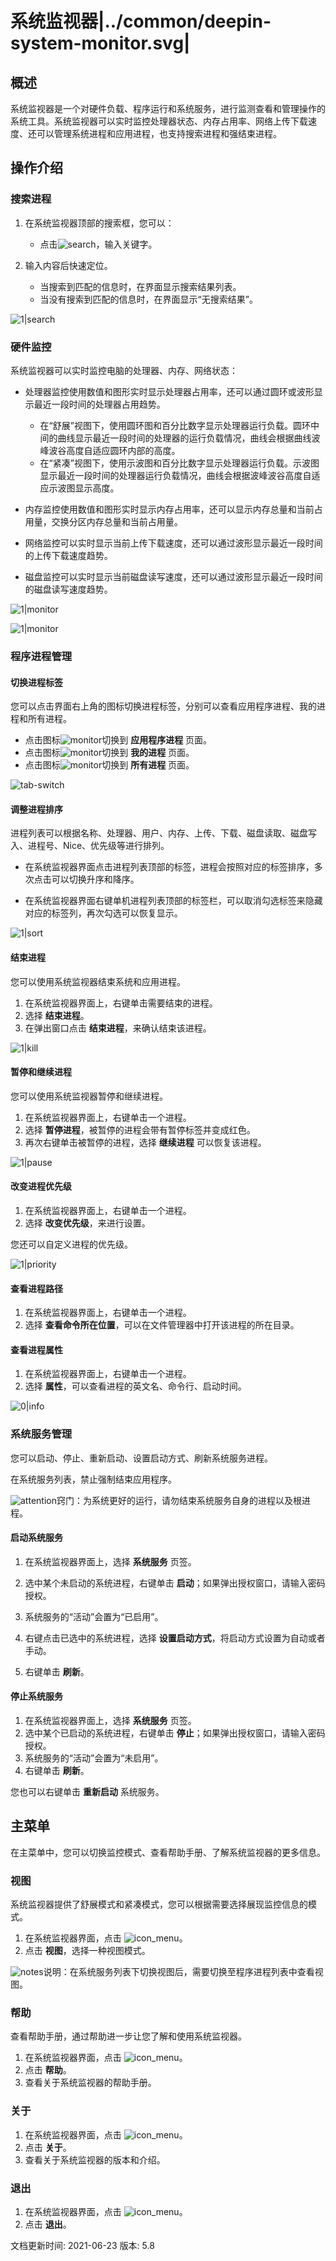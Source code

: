 # 系统监视器|../common/deepin-system-monitor.svg|

## 概述

系统监视器是一个对硬件负载、程序运行和系统服务，进行监测查看和管理操作的系统工具。系统监视器可以实时监控处理器状态、内存占用率、网络上传下载速度、还可以管理系统进程和应用进程，也支持搜索进程和强结束进程。


## 操作介绍

### 搜索进程

1. 在系统监视器顶部的搜索框，您可以：
   - 点击![search](icon/search.svg)，输入关键字。

2. 输入内容后快速定位。
   - 当搜索到匹配的信息时，在界面显示搜索结果列表。
   - 当没有搜索到匹配的信息时，在界面显示“无搜索结果”。


![1|search](jpg/search.png)



### 硬件监控

系统监视器可以实时监控电脑的处理器、内存、网络状态：

- 处理器监控使用数值和图形实时显示处理器占用率，还可以通过圆环或波形显示最近一段时间的处理器占用趋势。

   - 在“舒展”视图下，使用圆环图和百分比数字显示处理器运行负载。圆环中间的曲线显示最近一段时间的处理器的运行负载情况，曲线会根据曲线波峰波谷高度自适应圆环内部的高度。
   - 在“紧凑”视图下，使用示波图和百分比数字显示处理器运行负载。示波图显示最近一段时间的处理器运行负载情况，曲线会根据波峰波谷高度自适应示波图显示高度。

- 内存监控使用数值和图形实时显示内存占用率，还可以显示内存总量和当前占用量，交换分区内存总量和当前占用量。
- 网络监控可以实时显示当前上传下载速度，还可以通过波形显示最近一段时间的上传下载速度趋势。
- 磁盘监控可以实时显示当前磁盘读写速度，还可以通过波形显示最近一段时间的磁盘读写速度趋势。

![1|monitor](jpg/compact.png)

![1|monitor](jpg/expand.png)


### 程序进程管理

#### 切换进程标签

您可以点击界面右上角的图标切换进程标签，分别可以查看应用程序进程、我的进程和所有进程。

- 点击图标![monitor](jpg/app-process.png)切换到 **应用程序进程** 页面。
- 点击图标![monitor](jpg/my-process.png)切换到 **我的进程** 页面。
- 点击图标![monitor](jpg/all-process.png)切换到 **所有进程** 页面。

![tab-switch](jpg/switch-tab.png)

#### 调整进程排序

进程列表可以根据名称、处理器、用户、内存、上传、下载、磁盘读取、磁盘写入、进程号、Nice、优先级等进行排列。

- 在系统监视器界面点击进程列表顶部的标签，进程会按照对应的标签排序，多次点击可以切换升序和降序。

- 在系统监视器界面右键单机进程列表顶部的标签栏，可以取消勾选标签来隐藏对应的标签列，再次勾选可以恢复显示。

![1|sort](jpg/sort.png)


#### 结束进程
您可以使用系统监视器结束系统和应用进程。
1. 在系统监视器界面上，右键单击需要结束的进程。
2. 选择 **结束进程**。
3. 在弹出窗口点击 **结束进程**，来确认结束该进程。

![1|kill](jpg/kill.png)




#### 暂停和继续进程

您可以使用系统监视器暂停和继续进程。

1. 在系统监视器界面上，右键单击一个进程。
2. 选择 **暂停进程**，被暂停的进程会带有暂停标签并变成红色。
3. 再次右键单击被暂停的进程，选择 **继续进程** 可以恢复该进程。

![1|pause](jpg/pause.png)

#### 改变进程优先级

1. 在系统监视器界面上，右键单击一个进程。
2. 选择 **改变优先级**，来进行设置。

您还可以自定义进程的优先级。

![1|priority](jpg/priority.png)

#### 查看进程路径

1. 在系统监视器界面上，右键单击一个进程。
2. 选择 **查看命令所在位置**，可以在文件管理器中打开该进程的所在目录。


#### 查看进程属性

1. 在系统监视器界面上，右键单击一个进程。
2. 选择 **属性**，可以查看进程的英文名、命令行、启动时间。

![0|info](jpg/info.png)

### 系统服务管理

您可以启动、停止、重新启动、设置启动方式、刷新系统服务进程。

在系统服务列表，禁止强制结束应用程序。

![attention](icon/attention.svg)窍门：为系统更好的运行，请勿结束系统服务自身的进程以及根进程。

#### 启动系统服务

1. 在系统监视器界面上，选择 **系统服务** 页签。

2. 选中某个未启动的系统进程，右键单击 **启动**；如果弹出授权窗口，请输入密码授权。

3. 系统服务的“活动”会置为“已启用”。

4. 右键点击已选中的系统进程，选择 **设置启动方式**，将启动方式设置为自动或者手动。

5. 右键单击 **刷新**。

   

#### 停止系统服务

1. 在系统监视器界面上，选择 **系统服务** 页签。
2. 选中某个已启动的系统进程，右键单击 **停止**；如果弹出授权窗口，请输入密码授权。
3. 系统服务的“活动”会置为“未启用”。
4. 右键单击 **刷新**。

您也可以右键单击 **重新启动** 系统服务。

## 主菜单

在主菜单中，您可以切换监控模式、查看帮助手册、了解系统监视器的更多信息。



### 视图

系统监视器提供了舒展模式和紧凑模式，您可以根据需要选择展现监控信息的模式。

1. 在系统监视器界面，点击 ![icon_menu](icon/icon_menu.svg)。
2. 点击 **视图**，选择一种视图模式。

![notes](icon/notes.svg)说明：在系统服务列表下切换视图后，需要切换至程序进程列表中查看视图。

### 帮助

查看帮助手册，通过帮助进一步让您了解和使用系统监视器。

1. 在系统监视器界面，点击 ![icon_menu](icon/icon_menu.svg)。
2. 点击 **帮助**。
3. 查看关于系统监视器的帮助手册。

### 关于

1. 在系统监视器界面，点击 ![icon_menu](icon/icon_menu.svg)。
2. 点击 **关于**。
3. 查看关于系统监视器的版本和介绍。

### 退出

1. 在系统监视器界面，点击 ![icon_menu](icon/icon_menu.svg)。
2. 点击 **退出**。


<div class="version-info"><span>文档更新时间: 2021-06-23</span><span> 版本: 5.8</span></div>
